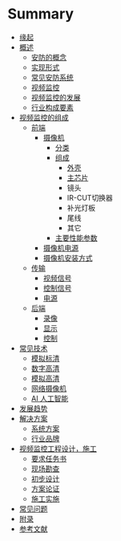 # Summary

* [缘起](README.md)
* [概述](chapter1.md)
  * [安防的概念](chapter1/1an-fang-de-gai-nian.md)
  * [实现形式](chapter1/2shi-xian-xing-shi.md)
  * [常见安防系统](chapter1/3chang-jian-an-fang-xi-tong.md)
  * [视频监控](chapter1/4shi-pin-jian-kong.md)
  * [视频监控的发展](chapter1/5shi-pin-jian-kong-de-fa-zhan.md)
  * [行业构成要素](chapter1/6xing-ye-gou-cheng-yao-su.md)
* [视频监控的组成](4e8c-shi-pin-jian-kong-de-zu-cheng.md)
  * [前端](4e8c-shi-pin-jian-kong-de-zu-cheng/1qian-duan.md)
    * [摄像机](4e8c-shi-pin-jian-kong-de-zu-cheng/1qian-duan/she-xiang-ji.md)
      * [分类](4e8c-shi-pin-jian-kong-de-zu-cheng/1qian-duan/she-xiang-ji/fen-lei.md)
      * [组成](4e8c-shi-pin-jian-kong-de-zu-cheng/1qian-duan/she-xiang-ji/zu-cheng.md)
        * [外壳](4e8c-shi-pin-jian-kong-de-zu-cheng/1qian-duan/she-xiang-ji/zu-cheng/wai-ke.md)
        * [主芯片](4e8c-shi-pin-jian-kong-de-zu-cheng/1qian-duan/she-xiang-ji/zu-cheng/zhu-xin-pian.md)
        * 镜头
        * IR-CUT切换器
        * 补光灯板
        * 尾线
        * 其它
      * [主要性能参数](4e8c-shi-pin-jian-kong-de-zu-cheng/1qian-duan/she-xiang-ji/zhu-yao-xing-neng-can-shu.md)
    * [摄像机电源](4e8c-shi-pin-jian-kong-de-zu-cheng/1qian-duan/she-xiang-ji-dian-yuan.md)
    * [摄像机安装方式](4e8c-shi-pin-jian-kong-de-zu-cheng/1qian-duan/she-xiang-ji-an-zhuang-zhi-jia.md)
  * [传输](4e8c-shi-pin-jian-kong-de-zu-cheng/2chuan-shu.md)
    * [视频信号](4e8c-shi-pin-jian-kong-de-zu-cheng/2chuan-shu/shi-pin-xin-hao.md)
    * [控制信号](4e8c-shi-pin-jian-kong-de-zu-cheng/2chuan-shu/kong-zhi-xin-hao.md)
    * [电源](4e8c-shi-pin-jian-kong-de-zu-cheng/2chuan-shu/dian-yuan.md)
  * [后端](4e8c-shi-pin-jian-kong-de-zu-cheng/3hou-duan.md)
    * [录像](4e8c-shi-pin-jian-kong-de-zu-cheng/3hou-duan/lu-xiang.md)
    * [显示](4e8c-shi-pin-jian-kong-de-zu-cheng/3hou-duan/xian-shi.md)
    * [控制](4e8c-shi-pin-jian-kong-de-zu-cheng/3hou-duan/kong-zhi.md)
* [常见技术](4e09-chang-jian-ji-zhu.md)
  * [模拟标清](4e09-chang-jian-ji-zhu/1mo-ni-biao-qing.md)
  * [数字高清](4e09-chang-jian-ji-zhu/shu-zi-gao-qing.md)
  * [模拟高清](4e09-chang-jian-ji-zhu/mo-ni-gao-qing.md)
  * [网络摄像机](4e09-chang-jian-ji-zhu/wang-luo-she-xiang-ji.md)
  * [AI 人工智能](4e09-chang-jian-ji-zhu/zhi-neng-fen-xi.md)
* [发展趋势](fa-zhan-qu-shi.md)
* [解决方案](4e94-jie-jue-fang-an.md)
  * [系统方案](4e94-jie-jue-fang-an/xi-tong-fang-an.md)
  * [行业品牌](4e94-jie-jue-fang-an/xing-ye-pin-pai.md)
* [视频监控工程设计，施工](516d-shi-pin-jian-kong-gong-cheng-she-ji-ff0c-shi-gong.md)
  * [要求任务书](516d-shi-pin-jian-kong-gong-cheng-she-ji-ff0c-shi-gong/1yao-qiu-ren-wu-shu.md)
  * [现场勘查](516d-shi-pin-jian-kong-gong-cheng-she-ji-ff0c-shi-gong/xian-chang-kan-cha.md)
  * [初步设计](516d-shi-pin-jian-kong-gong-cheng-she-ji-ff0c-shi-gong/chu-bu-she-ji.md)
  * [方案论证](516d-shi-pin-jian-kong-gong-cheng-she-ji-ff0c-shi-gong/fang-an-lun-zheng.md)
  * [施工实施](516d-shi-pin-jian-kong-gong-cheng-she-ji-ff0c-shi-gong/shi-gong-shi-shi.md)
* [常见问题](chang-jian-wen-ti.md)
* [附录](fu-lu.md)
* [参考文献](can-kao-wen-xian.md)

